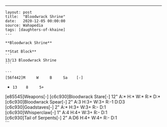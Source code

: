 ---
    layout: post
    title:  "Bloodwrack Shrine"
    date:   2020-12-05 00:00:00
    source: Wahapedia
    tags: [daughters-of-khaine]
    ---
    
    **Bloodwrack Shrine**
    
    **Stat Block**
    ```
    13/13 Bloodwrack Shrine
    ```
    
    ```
    [56f442]M     W     B     Sa    [-]
*     13    8     5+    
[e85545]Weapons[-]
[c6c930]Bloodwrack Stare[-]
12"    A:*    H:*    W:*    R:*    D:*   
[c6c930]Bloodwrack Spear[-]
2"     A:3    H:3+   W:3+   R:-1   D:D3  
[c6c930]Goadstaves[-]
2"     A:*    H:3+   W:3+   R:-    D:1   
[c6c930]Whisperclaw[-]
1"     A:4    H:4+   W:3+   R:-    D:1   
[c6c930]Tail of Serpents[-]
2"     A:D6   H:4+   W:4+   R:-    D:1   
    ```
    
    
    